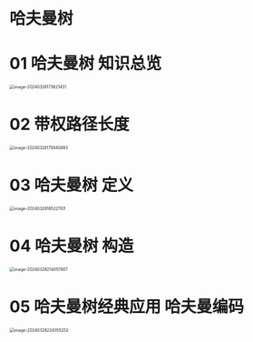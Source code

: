 # 哈夫曼树



# 01 哈夫曼树 知识总览

<img src="https://cvp.oss-cn-shanghai.aliyuncs.com/picgo/202403281736511.png" alt="image-20240328173621431" style="zoom:50%;" />



# 02 带权路径长度

<img src="https://cvp.oss-cn-shanghai.aliyuncs.com/picgo/202403281758025.png" alt="image-20240328175840893" style="zoom:50%;" />



# 03 哈夫曼树 定义

<img src="https://cvp.oss-cn-shanghai.aliyuncs.com/picgo/202403281852218.png" alt="image-20240328185221101" style="zoom:50%;" />



# 04 哈夫曼树 构造

<img src="https://cvp.oss-cn-shanghai.aliyuncs.com/picgo/202403282140249.png" alt="image-20240328214057807" style="zoom: 50%;" />



# 05 哈夫曼树经典应用 哈夫曼编码

<img src="https://cvp.oss-cn-shanghai.aliyuncs.com/picgo/202403282243444.png" alt="image-20240328224355252" style="zoom:50%;" />